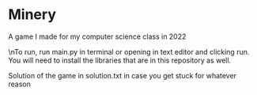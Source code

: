# Minery
A game I made for my computer science class in 2022

\nTo run, run main.py in terminal or opening in text editor and clicking run.
You will need to install the libraries that are in this repository as well.

Solution of the game in solution.txt in case you get stuck for whatever reason

